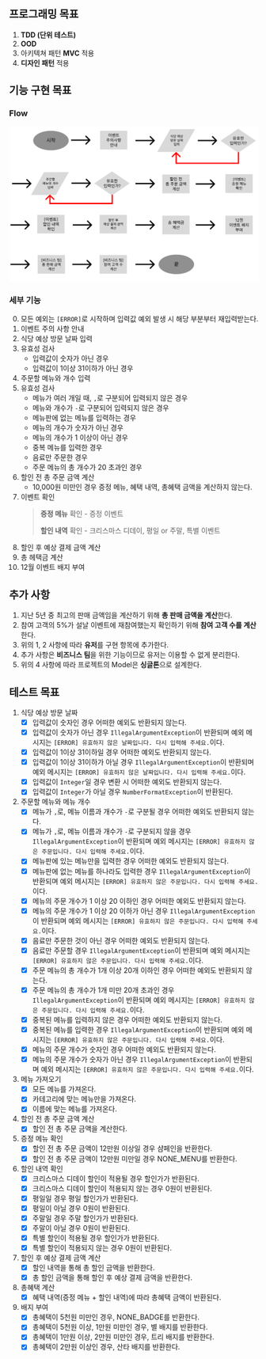 ## 프로그래밍 목표

1. **TDD (단위 테스트)**
2. **OOD**
3. 아키텍쳐 패턴 **MVC** 적용
4. **디자인 패턴** 적용

## 기능 구현 목표
### Flow
![FlowDiagram](FlowDiagram.png)
### 세부 기능
0. 모든 예외는 `[ERROR]`로 시작하며 입력값 예외 발생 시 해당 부분부터 재입력받는다.
1. 이벤트 주의 사항 안내
2. 식당 예상 방문 날짜 입력
3. 유효성 검사
   - 입력값이 숫자가 아닌 경우
   - 입력값이 1이상 31이하가 아닌 경우
4. 주문할 메뉴와 개수 입력
5. 유효성 검사
   - 메뉴가 여러 개일 때,  `,`로 구분되어 입력되지 않은 경우
   - 메뉴와 개수가 `-`로 구분되어 입력되지 않은 경우
   - 메뉴판에 없는 메뉴를 입력하는 경우
   - 메뉴의 개수가 숫자가 아닌 경우
   - 메뉴의 개수가 1 이상이 아닌 경우
   - 중복 메뉴를 입력한 경우
   - 음료만 주문한 경우
   - 주문 메뉴의 총 개수가 20 초과인 경우
6. 할인 전 총 주문 금액 계산
   - 10,000원 미만인 경우 증정 메뉴, 혜택 내역, 총혜택 금액을 계산하지 않는다.
7. 이벤트 확인
   > **증정 메뉴** 확인 - 증정 이벤트
   >
   > **할인 내역** 확인 - 크리스마스 디데이, 평일 or 주말, 특별 이벤트
   >
8. 할인 후 예상 결제 금액 계산
9. 총 헤택금 계산
10. 12월 이벤트 배지 부여

## 추가 사항
1. 지난 5년 중 최고의 판매 금액임을 계산하기 위해 **총 판매 금액을 계산**한다.
2. 참여 고객의 5%가 설날 이벤트에 재참여했는지 확인하기 위해 **참여 고객 수를 계산**한다.
3. 위의 1, 2 사항에 따라 **유저**를 구현 항목에 추가한다.
4. 추가 사항은 **비즈니스 팀**을 위한 기능이므로 유저는 이용할 수 없게 분리한다.
5. 위의 4 사항에 따라 프로젝트의 Model은 **싱글톤**으로 설계한다.

## 테스트 목표
1. 식당 예상 방문 날짜
   - [x]  입력값이 숫자인 경우 어떠한 예외도 반환되지 않는다.
   - [x]  입력값이 숫자가 아닌 경우 `IllegalArgumentException`이 반환되며 예외 메시지는 `[ERROR] 유효하지 않은 날짜입니다. 다시 입력해 주세요.`이다.
   - [x]  입력값이 1이상 31이하일 경우 어떠한 예외도 반환되지 않는다.
   - [x]  입력값이 1이상 31이하가 아닐 경우 `IllegalArgumentException`이 반환되며 예외 메시지는 `[ERROR] 유효하지 않은 날짜입니다. 다시 입력해 주세요.`이다.
   - [x]  입력값이 `Integer`일 경우 변환 시 어떠한 예외도 반환되지 않는다.
   - [x]  입력값이 `Integer`가 아닐 경우 `NumberFormatException`이 반환된다.
2. 주문할 메뉴와 메뉴 개수
   - [x]  메뉴가 `,`로, 메뉴 이름과 개수가 `-`로 구분될 경우 어떠한 예외도 반환되지 않는다.
   - [x]  메뉴가 `,`로, 메뉴 이름과 개수가 `-`로 구분되지 않을 경우 `IllegalArgumentException`이 반환되며 예외 메시지는 `[ERROR] 유효하지 않은 주문입니다. 다시 입력해 주세요.`이다.
   - [x]  메뉴판에 있는 메뉴만을 입력한 경우 어떠한 예외도 반환되지 않는다.
   - [x]  메뉴판에 없는 메뉴를 하나라도 입력한 경우 `IllegalArgumentException`이 반환되며 예외 메시지는 `[ERROR] 유효하지 않은 주문입니다. 다시 입력해 주세요.`이다.
   - [x]  메뉴의 주문 개수가 1 이상 20 이하인 경우 어떠한 예외도 반환되지 않는다.
   - [x]  메뉴의 주문 개수가 1 이상 20 이하가 아닌 경우 `IllegalArgumentException`이 반환되며 예외 메시지는 `[ERROR] 유효하지 않은 주문입니다. 다시 입력해 주세요.`이다.
   - [x]  음료만 주문한 것이 아닌 경우 어떠한 예외도 반환되지 않는다.
   - [x]  음료만 주문할 경우 `IllegalArgumentException`이 반환되며 예외 메시지는 `[ERROR] 유효하지 않은 주문입니다. 다시 입력해 주세요.`이다.
   - [x]  주문 메뉴의 총 개수가 1개 이상 20개 이하인 경우 어떠한 예외도 반환되지 않는다.
   - [x]  주문 메뉴의 총 개수가 1개 미만 20개 초과인 경우 `IllegalArgumentException`이 반환되며 예외 메시지는 `[ERROR] 유효하지 않은 주문입니다. 다시 입력해 주세요.`이다.
   - [x]  중복된 메뉴를 입력하지 않은 경우 어떠한 예외도 반환되지 않는다.
   - [x]  중복된 메뉴를 입력한 경우 `IllegalArgumentException`이 반환되며 예외 메시지는 `[ERROR] 유효하지 않은 주문입니다. 다시 입력해 주세요.`이다.
   - [x]  메뉴의 주문 개수가 숫자인 경우 어떠한 예외도 반환되지 않는다.
   - [x]  메뉴의 주문 개수가 숫자가 아닌 경우 `IllegalArgumentException`이 반환되며 예외 메시지는 `[ERROR] 유효하지 않은 주문입니다. 다시 입력해 주세요.`이다.
3. 메뉴 가져오기
   - [x]  모든 메뉴를 가져온다.
   - [x]  카테고리에 맞는 메뉴만을 가져온다.
   - [x]  이름에 맞는 메뉴를 가져온다.
4. 할인 전 총 주문 금액 계산
   - [x]  할인 전 총 주문 금액을 계산한다.
5. 증정 메뉴 확인
   - [x]  할인 전 총 주문 금액이 12만원 이상일 경우 샴페인을 반환한다.
   - [x]  할인 전 총 주문 금액이 12만원 미만일 경우 NONE_MENU를 반환한다.
6. 할인 내역 확인
   - [x]  크리스마스 디데이 할인이 적용될 경우 할인가가 반환된다.
   - [x]  크리스마스 디데이 할인이 적용되지 않는 경우 0원이 반환된다.
   - [x]  평일일 경우 평일 할인가가 반환된다.
   - [x]  평일이 아닐 경우 0원이 반환된다.
   - [x]  주말일 경우 주말 할인가가 반환된다.
   - [x]  주말이 아닐 경우 0원이 반환된다.
   - [x]  특별 할인이 적용될 경우 할인가가 반환된다.
   - [x]  특별 할인이 적용되지 않는 경우 0원이 반환된다.
7. 할인 후 예상 결제 금액 계산
   - [x]  할인 내역을 통해 총 할인 금액을 반환한다.
   - [x]  총 할인 금액을 통해 할인 후 예상 결제 금액을 반환한다.
8. 총혜택 계산
   - [x]  혜택 내역(증정 메뉴 + 할인 내역)에 따라 총혜택 금액이 반환된다.
9. 배지 부여
   - [x]  총혜택이 5천원 미만인 경우, NONE_BADGE를 반환한다.
   - [x]  총혜택이 5천원 이상, 1만원 미만인 경우, 별 배지를 반환한다.
   - [x]  총혜택이 1만원 이상, 2만원 미만인 경우, 트리 배지를 반환한다.
   - [x]  총혜택이 2만원 이상인 경우, 산타 배지를 반환한다.